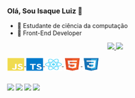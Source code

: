 ### Olá, Sou Isaque Luiz 👋

- 🔭 Estudante de ciência  da computação
- 🌱 Front-End Developer


<div align="center">
  <a href="https://github.com/isaqueluiz">
  <img width="45%" src="https://github-readme-stats.vercel.app/api?username=isaqueluiz&show_icons=true&theme=dark&include_all_commits=true&count_private=true"/>
  <img width="45%" src="https://github-readme-stats.vercel.app/api/top-langs/?username=isaqueluiz&layout=compact&langs_count=7&theme=dark"/>
</div>

<div style="display: inline_block"><br>
  <img align="center" alt="isaque-Js" height="30" width="40" src="https://raw.githubusercontent.com/devicons/devicon/master/icons/javascript/javascript-plain.svg">
  <img align="center" alt="isaque-Ts" height="30" width="40" src="https://raw.githubusercontent.com/devicons/devicon/master/icons/typescript/typescript-plain.svg">
  <img align="center" alt="isaque-React" height="30" width="40" src="https://raw.githubusercontent.com/devicons/devicon/master/icons/react/react-original.svg">
  <img align="center" alt="isaque-HTML" height="30" width="40" src="https://raw.githubusercontent.com/devicons/devicon/master/icons/html5/html5-original.svg">
  <img align="center" alt="isaque-CSS" height="30" width="40" src="https://raw.githubusercontent.com/devicons/devicon/master/icons/css3/css3-original.svg">
</div>

##

<div>
  <a href="https://instagram.com/isaqueluizz" target="_blank"><img src="https://img.shields.io/badge/-Instagram-%23E4405F?style=for-the-badge&logo=instagram&logoColor=white" target="_blank"></a>
 <a href="https://https://discord.gg/bZ4hmVrf" target="_blank"><img src="https://img.shields.io/badge/Discord-7289DA?style=for-the-badge&logo=discord&logoColor=white" target="_blank"></a> 
  <a href = "mailto:isaqueluis278@gmail.com"><img src="https://img.shields.io/badge/-Gmail-%23333?style=for-the-badge&logo=gmail&logoColor=white" target="_blank"></a>
  <a href="https://www.linkedin.com/in/isaqueluiz?lipi=urn%3Ali%3Apage%3Ad_flagship3_profile_view_base_contact_details%3BtxuznzfHRZiomBx%2FyUw0NQ%3D%3D" target="_blank"><img src="https://img.shields.io/badge/-LinkedIn-%230077B5?style=for-the-badge&logo=linkedin&logoColor=white" target="_blank"></a> 
</div>
